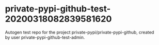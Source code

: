 # private-pypi-github-test-20200318082839581620
Autogen test repo for the project private-pypi/private-pypi-github, created by user private-pypi-github-test-admin.
